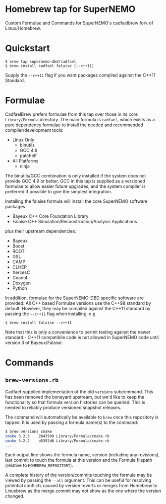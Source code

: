 # Homebrew tap for SuperNEMO
Custom Formulae and Commands for SuperNEMO's cadfaelbrew fork of
Linux/Homebrew.

# Quickstart
```
$ brew tap supernemo-dbd/cadfael
$ brew install cadfael falaise [--c++11]
```

Supply the `--c++11` flag if you want packages compiled against the C++11 Standard.

# Formulae
CadfaelBrew prefers formulae from this tap over those in its core `Library/Formula` directory.
The main formula is `cadfael`, which exists as a pure dependency formulae to install the
needed and recommended compiler/development tools:

- Linux Only
  - binutils 
  - GCC 4.9
  - patchelf
- All Platforms
  - ninja

The binutils/GCC combination is only installed if the system does not provide GCC
4.9 or better. GCC in this tap is supplied as a versioned formulae to allow easier
future upgrades, and the system compiler is preferred if possible to give the 
simplest integration.

Installing the falaise formula will install the core SuperNEMO software packages

- Bayeux C++ Core Foundation Library
- Falaise C++ Simulation/Reconstruction/Analysis Applications

plus their upstream dependencies:

- Bayeux
- Boost
- ROOT
- GSL
- CAMP
- CLHEP
- XercesC
- Geant4
- Doxygen
- Python

In addition, formulae for the SuperNEMO-DBD specific software are provided:
All C++ based Formulae versions use the C++98 standard by default. However, they may be
compiled against the C++11 standard by passing the `--c++11` flag when installing, e.g.

```
$ brew install falaise --c++11
```

Note that this is only a convenience to permit testing against the newer
standard - C++11 compatibile code is not allowed in SuperNEMO code until version 3
of Bayeux/Falaise.


# Commands
## `brew-versions.rb`
Cadfael-supplied implementation of the old `versions` subcommand. This
has been removed the boneyard upstream, but we'd like to keep the
functionality so that formula version histories can be queried. This
is needed to reliably produce versioned snapshot releases.

The command will automatically be available to `brew` once this repository
is tapped. It is used by passing a formula name(s) to the command:

```sh
$ brew versions cmake
cmake 3.2.3    2b43509 Library/Formula/cmake.rb
cmake 3.2.2    a5392d6 Library/Formula/cmake.rb
...
```

Each output line shows the formula name, version (including any revisions),
last commit to touch the formula at this version and the Formula filepath
(relative to `HOMEBREW_REPOSITORY`).

A complete history of the version/commits touching the formula may be
viewed by passing the `--all` argument. This can be useful for resolving
potential conflicts caused by version reverts or merges from Homebrew to
Linuxbrew as the merge commit may not show as the one where the version changed.


